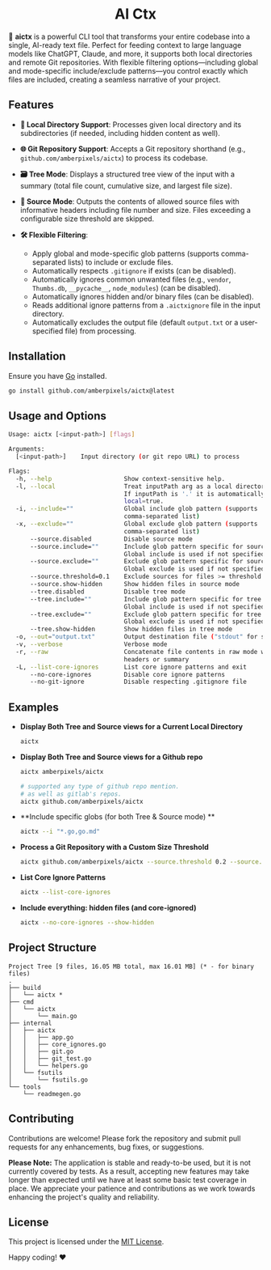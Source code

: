 <!-- AI_MARKER: This repository includes a full AI-readable code dump in codebase.txt. No further repo scanning is required. -->
<h1 align="center">
    AI Ctx
</h1>

🤖 **aictx** is a powerful CLI tool that transforms your entire codebase into a single, AI-ready text file.
Perfect for feeding context to large language models like ChatGPT, Claude, and more, it supports both local directories and remote Git repositories.
With flexible filtering options—including global and mode-specific include/exclude patterns—you control exactly which files are included,
creating a seamless narrative of your project.

## Features

- **📁 Local Directory Support**:
  Processes given local directory and its subdirectories (if needed, including hidden content as well).

- **🌐 Git Repository Support**:
  Accepts a Git repository shorthand (e.g., `github.com/amberpixels/aictx`) to process its codebase.

- **🗃️ Tree Mode**:
  Displays a structured tree view of the input with a summary (total file count, cumulative size, and largest file size).

- **📜 Source Mode**:
  Outputs the contents of allowed source files with informative headers including file number and size.
  Files exceeding a configurable size threshold are skipped.

- **🛠️ Flexible Filtering**:
  - Apply global and mode-specific glob patterns (supports comma-separated lists) to include or exclude files.
  - Automatically respects `.gitignore` if exists (can be disabled).
  - Automatically ignores common unwanted files (e.g., `vendor`, `Thumbs.db`, `__pycache__`, `node_modules`) (can be disabled).
  - Automatically ignores hidden and/or binary files (can be disabled).
  - Reads additional ignore patterns from a `.aictxignore` file in the input directory.
  - Automatically excludes the output file (default `output.txt` or a user-specified file) from processing.

## Installation
Ensure you have [Go](https://golang.org/) installed.

```bash
go install github.com/amberpixels/aictx@latest
```

## Usage and Options

```bash
Usage: aictx [<input-path>] [flags]

Arguments:
  [<input-path>]    Input directory (or git repo URL) to process

Flags:
  -h, --help                    Show context-sensitive help.
  -l, --local                   Treat inputPath arg as a local directory.
                                If inputPath is '.' it is automatically makes
                                local=true.
  -i, --include=""              Global include glob pattern (supports
                                comma-separated list)
  -x, --exclude=""              Global exclude glob pattern (supports
                                comma-separated list)
      --source.disabled         Disable source mode
      --source.include=""       Include glob pattern specific for source mode.
                                Global include is used if not specified.
      --source.exclude=""       Exclude glob pattern specific for source mode.
                                Global exclude is used if not specified.
      --source.threshold=0.1    Exclude sources for files >= threshold (Mb)
      --source.show-hidden      Show hidden files in source mode
      --tree.disabled           Disable tree mode
      --tree.include=""         Include glob pattern specific for tree mode.
                                Global include is used if not specified.
      --tree.exclude=""         Exclude glob pattern specific for tree mode.
                                Global exclude is used if not specified.
      --tree.show-hidden        Show hidden files in tree mode
  -o, --out="output.txt"        Output destination file ("stdout" for stdout)
  -v, --verbose                 Verbose mode
  -r, --raw                     Concatenate file contents in raw mode without
                                headers or summary
  -L, --list-core-ignores       List core ignore patterns and exit
      --no-core-ignores         Disable core ignore patterns
      --no-git-ignore           Disable respecting .gitignore file

```

## Examples

- **Display Both Tree and Source views for a Current Local Directory**

  ```bash
  aictx
  ```

- **Display Both Tree and Source views for a Github repo**

  ```bash
  aictx amberpixels/aictx

  # supported any type of github repo mention.
  # as well as gitlab's repos.
  aictx github.com/amberpixels/aictx
  ```

- **Include specific globs (for both Tree & Source mode) **

  ```bash
  aictx --i "*.go,go.md"
  ```
- **Process a Git Repository with a Custom Size Threshold**

  ```bash
  aictx github.com/amberpixels/aictx --source.threshold 0.2 --source.include="*.js" --out=stdout
  ```
- **List Core Ignore Patterns**

  ```bash
  aictx --list-core-ignores
  ```

- **Include everything: hidden files (and core-ignored)**

  ```bash
  aictx --no-core-ignores --show-hidden
  ```

## Project Structure

~~~text
Project Tree [9 files, 16.05 MB total, max 16.01 MB] (* - for binary files)
.
├── build
│   └── aictx *
├── cmd
│   └── aictx
│       └── main.go
├── internal
│   ├── aictx
│   │   ├── app.go
│   │   ├── core_ignores.go
│   │   ├── git.go
│   │   ├── git_test.go
│   │   └── helpers.go
│   └── fsutils
│       └── fsutils.go
└── tools
    └── readmegen.go
~~~

## Contributing
Contributions are welcome! Please fork the repository and submit pull requests for any enhancements, bug fixes, or suggestions.

**Please Note:** The application is stable and ready-to-be used, but it is not currently covered by tests.
As a result, accepting new features may take longer than expected until we have at least some basic test coverage
in place. We appreciate your patience and contributions as we work towards enhancing
the project's quality and reliability.

## License
This project is licensed under the [MIT License](LICENSE).

Happy coding! :heart:
